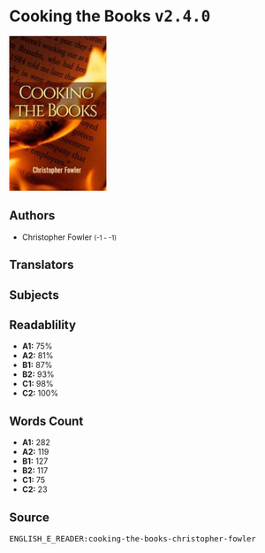 # Cooking the Books <kbd>v2.4.0</kbd>

![](./cover.medium.jpg "")

## Authors


 - Christopher Fowler <small>(-1 - -1)</small>

## Translators



## Subjects



## Readablility


 - **A1:** 75%
 - **A2:** 81%
 - **B1:** 87%
 - **B2:** 93%
 - **C1:** 98%
 - **C2:** 100%

## Words Count


 - **A1:** 282
 - **A2:** 119
 - **B1:** 127
 - **B2:** 117
 - **C1:** 75
 - **C2:** 23

## Source


<kbd>ENGLISH_E_READER:cooking-the-books-christopher-fowler</kbd>
